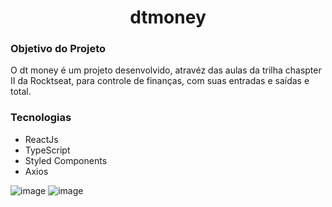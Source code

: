 <h1 align="center"> dtmoney </h1>
<h3> Objetivo do Projeto </h3>
O dt money é um projeto desenvolvido, atravéz das aulas da trilha chaspter II da Rocktseat,
para controle de finanças, com suas entradas e saídas e total.

<h3> Tecnologias </h3>

- ReactJs
- TypeScript 
- Styled Components 
- Axios 

![image](https://user-images.githubusercontent.com/95721308/206774364-026b8291-a0bf-4c78-875f-30457c5e8ef4.png)
![image](https://user-images.githubusercontent.com/95721308/206774723-983cf361-d151-472d-8c74-78afa79a5353.png)
